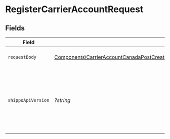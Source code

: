 # RegisterCarrierAccountRequest


## Fields

| Field                                                                                                                                                                                                                                                                                                                                                                                                                                                                                                                                                                                                                                                                                                                                                                                           | Type                                                                                                                                                                                                                                                                                                                                                                                                                                                                                                                                                                                                                                                                                                                                                                                            | Required                                                                                                                                                                                                                                                                                                                                                                                                                                                                                                                                                                                                                                                                                                                                                                                        | Description                                                                                                                                                                                                                                                                                                                                                                                                                                                                                                                                                                                                                                                                                                                                                                                     | Example                                                                                                                                                                                                                                                                                                                                                                                                                                                                                                                                                                                                                                                                                                                                                                                         |
| ----------------------------------------------------------------------------------------------------------------------------------------------------------------------------------------------------------------------------------------------------------------------------------------------------------------------------------------------------------------------------------------------------------------------------------------------------------------------------------------------------------------------------------------------------------------------------------------------------------------------------------------------------------------------------------------------------------------------------------------------------------------------------------------------- | ----------------------------------------------------------------------------------------------------------------------------------------------------------------------------------------------------------------------------------------------------------------------------------------------------------------------------------------------------------------------------------------------------------------------------------------------------------------------------------------------------------------------------------------------------------------------------------------------------------------------------------------------------------------------------------------------------------------------------------------------------------------------------------------------- | ----------------------------------------------------------------------------------------------------------------------------------------------------------------------------------------------------------------------------------------------------------------------------------------------------------------------------------------------------------------------------------------------------------------------------------------------------------------------------------------------------------------------------------------------------------------------------------------------------------------------------------------------------------------------------------------------------------------------------------------------------------------------------------------------- | ----------------------------------------------------------------------------------------------------------------------------------------------------------------------------------------------------------------------------------------------------------------------------------------------------------------------------------------------------------------------------------------------------------------------------------------------------------------------------------------------------------------------------------------------------------------------------------------------------------------------------------------------------------------------------------------------------------------------------------------------------------------------------------------------- | ----------------------------------------------------------------------------------------------------------------------------------------------------------------------------------------------------------------------------------------------------------------------------------------------------------------------------------------------------------------------------------------------------------------------------------------------------------------------------------------------------------------------------------------------------------------------------------------------------------------------------------------------------------------------------------------------------------------------------------------------------------------------------------------------- |
| `requestBody`                                                                                                                                                                                                                                                                                                                                                                                                                                                                                                                                                                                                                                                                                                                                                                                   | [Components\CarrierAccountCanadaPostCreateRequest\|Components\CarrierAccountChronopostCreateRequest\|Components\CarrierAccountColissimoCreateRequest\|Components\CarrierAccountCorreosCreateRequest\|Components\CarrierAccountDeutschePostCreateRequest\|Components\CarrierAccountDHLExpressCreateRequest\|Components\CarrierAccountDpdDeCreateRequest\|Components\CarrierAccountDPDUKCreateRequest\|Components\CarrierAccountFedExCreateRequest\|Components\CarrierAccountHermesUKCreateRequest\|Components\CarrierAccountMondialRelayCreateRequest\|Components\CarrierAccountPosteItalianeCreateRequest\|Components\CarrierAccountUPSCreateRequest\|Components\CarrierAccountUSPSCreateRequest\|Components\CarrierAccountSendleCreateRequest](../../Models/Operations/RegisterCarrierAccountRequestBody.md) | :heavy_check_mark:                                                                                                                                                                                                                                                                                                                                                                                                                                                                                                                                                                                                                                                                                                                                                                              | The body of the request.                                                                                                                                                                                                                                                                                                                                                                                                                                                                                                                                                                                                                                                                                                                                                                        |                                                                                                                                                                                                                                                                                                                                                                                                                                                                                                                                                                                                                                                                                                                                                                                                 |
| `shippoApiVersion`                                                                                                                                                                                                                                                                                                                                                                                                                                                                                                                                                                                                                                                                                                                                                                              | *?string*                                                                                                                                                                                                                                                                                                                                                                                                                                                                                                                                                                                                                                                                                                                                                                                       | :heavy_minus_sign:                                                                                                                                                                                                                                                                                                                                                                                                                                                                                                                                                                                                                                                                                                                                                                              | Optional string used to pick a non-default API version to use. See our <a href="https://docs.goshippo.com/docs/api_concepts/apiversioning/">API version</a> guide.                                                                                                                                                                                                                                                                                                                                                                                                                                                                                                                                                                                                                              | 2018-02-08                                                                                                                                                                                                                                                                                                                                                                                                                                                                                                                                                                                                                                                                                                                                                                                      |